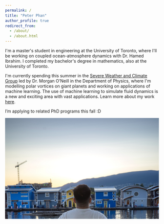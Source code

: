 ```yaml
---
permalink: /
title: "Peter Phan"
author_profile: true
redirect_from:
  - /about/
  - /about.html
---
```


I'm a master's student in engineering at the University of Toronto, where I'll be working on coupled ocean-atmosphere dynamics with Dr. Hamed Ibrahim. I completed my bachelor's degree in mathematics, also at the University of Toronto.

I'm currently spending this summer in the [Severe Weather and Climate Group](https://storms.physics.utoronto.ca) led by Dr. Morgan O’Neill in the Department of Physics, where I'm modelling polar vortices on giant planets and working on applications of machine learning. The use of machine learning to simulate fluid dynamics is a new and exciting area with vast applications. Learn more about my work [here](https://pnphan.github.io/work/).

I’m applying to related PhD programs this fall :D

![bc](images/bc.jpg)
